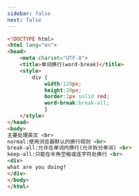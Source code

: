 ```yaml
---
sidebar: false
next: false
---
```

<BlogInfo/>






```html
<!DOCTYPE html>
<html lang="en">
<head>
    <meta charset="UTF-8">
    <title>单词换行(word-break)</title>
    <style>
        div {
            width:120px;
            height:20px;
            border:1px solid red;
            word-break:break-all;
            }
    </style>
</head>
<body>
主要处理英文 <br>
normal:使用浏览器默认的换行规则 <br>
break-all:允许在单词内换行(允许拆分单词) <br>
keep-all:只能在半角空格或连字符处换行 <br>
<div>
what are you doing?
</div>
</body>
</html>
```






<ActionBox />
        
<style>#top-box {margin-top:0.5rem!important;}</style>